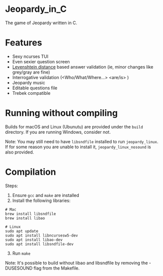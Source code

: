# Jeopardy_in_C
The game of Jeopardy written in C.

# Features

* Sexy ncurses TUI
* Even sexier question screen
* [Levenshtein distance](https://en.wikipedia.org/wiki/Levenshtein_distance) based answer validation (ie, minor changes like grey/gray are fine)
* Interrogative validation (<Who/What/Where...> <are/is> <text>)
* Jeopardy music
* Editable questions file
* Trebek compatible
  
# Running without compiling

Builds for macOS and Linux (Ubunutu) are provided under the `build` directory. If you are running Windows, consider not.

Note: You may still need to have `libsndfile` installed to run `jeopardy_linux`. If for some reason you are unable to install it, `jeopardy_linux_nosound` is also provided.

# Compilation

Steps:

1. Ensure `gcc` and `make` are installed
2. Install the following libraries:

~~~
# Mac
brew install libsndfile
brew install libao

# Linux
sudo apt update
sudo apt install libncursesw5-dev
sudo apt install libao-dev
sudo apt install libsndfile-dev
~~~

3. Run `make`


Note: It's possible to build without libao and libsndfile by removing the -DUSESOUND flag from the Makefile.

